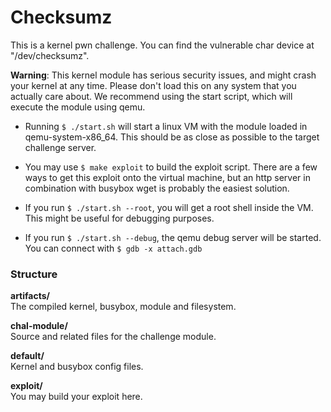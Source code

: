 # Checksumz

This is a kernel pwn challenge. You can find the vulnerable char device at "/dev/checksumz". 

**Warning**: This kernel module has serious security issues, and might crash your kernel at any time. Please don't load this on any system that you actually care about. We recommend using the start script, which will execute the module using qemu.

- Running `$ ./start.sh` will start a linux VM with the module loaded in qemu-system-x86_64. This should be as close as possible to the target challenge server.

- You may use `$ make exploit` to build the exploit script. There are a few ways to get this exploit onto the virtual machine, but an http server in combination with busybox wget is probably the easiest solution.

- If you run `$ ./start.sh --root`, you will get a root shell inside the VM. This might be useful for debugging purposes.

- If you run `$ ./start.sh --debug`, the qemu debug server will be started. You can connect with `$ gdb -x attach.gdb`

### Structure

**artifacts/**  
The compiled kernel, busybox, module and filesystem.  

**chal-module/**  
Source and related files for the challenge module.  

**default/**  
Kernel and busybox config files.  

**exploit/**  
You may build your exploit here.  
